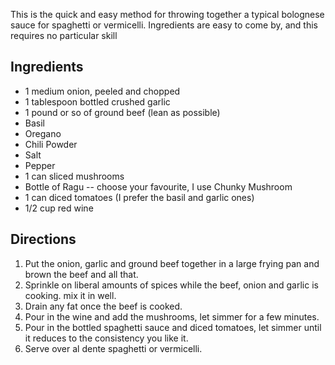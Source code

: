 <div id="wikitext">

This is the quick and easy method for throwing together a typical
bolognese sauce for spaghetti or vermicelli. Ingredients are easy to
come by, and this requires no particular skill

<div class="vspace">

</div>

Ingredients
-----------

-   1 medium onion, peeled and chopped
-   1 tablespoon bottled crushed garlic
-   1 pound or so of ground beef (lean as possible)
-   Basil
-   Oregano
-   Chili Powder
-   Salt
-   Pepper
-   1 can sliced mushrooms
-   Bottle of Ragu -- choose your favourite, I use Chunky Mushroom
-   1 can diced tomatoes (I prefer the basil and garlic ones)
-   1/2 cup red wine

<div class="vspace">

</div>

Directions
----------

1.  Put the onion, garlic and ground beef together in a large frying pan
    and brown the beef and all that.
2.  Sprinkle on liberal amounts of spices while the beef, onion and
    garlic is cooking. mix it in well.
3.  Drain any fat once the beef is cooked.
4.  Pour in the wine and add the mushrooms, let simmer for a few
    minutes.
5.  Pour in the bottled spaghetti sauce and diced tomatoes, let simmer
    until it reduces to the consistency you like it.
6.  Serve over al dente spaghetti or vermicelli.

<div class="vspace">

</div>

</div>
